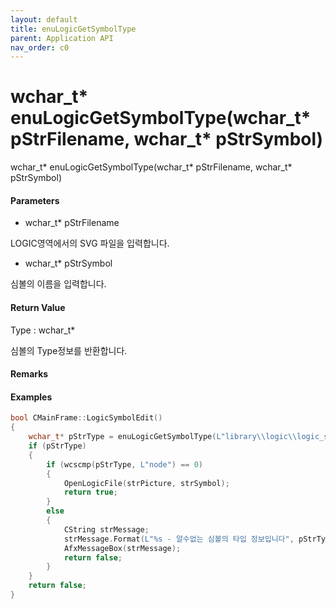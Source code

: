 ```yaml
---
layout: default
title: enuLogicGetSymbolType
parent: Application API
nav_order: c0
---
```

# wchar\_t\* enuLogicGetSymbolType\(wchar\_t\* pStrFilename, wchar\_t\* pStrSymbol\)

wchar\_t\* enuLogicGetSymbolType\(wchar\_t\* pStrFilename, wchar\_t\* pStrSymbol\)

#### Parameters

* wchar\_t\* pStrFilename

LOGIC영역에서의 SVG 파일을 입력합니다.

* wchar\_t\* pStrSymbol

심볼의 이름을 입력합니다.

#### Return Value

Type : wchar\_t\*

심볼의 Type정보를 반환합니다.

#### Remarks

#### Examples

```cpp
bool CMainFrame::LogicSymbolEdit()
{
	wchar_t* pStrType = enuLogicGetSymbolType(L"library\\logic\\logic_symbol.svg", L"ADDER");
	if (pStrType)
	{
		if (wcscmp(pStrType, L"node") == 0)
		{
			OpenLogicFile(strPicture, strSymbol);
			return true;
		}
		else
		{
			CString strMessage;
			strMessage.Format(L"%s - 알수없는 심볼의 타입 정보입니다", pStrType);
			AfxMessageBox(strMessage);
			return false;
		}
	}
	return false;
}
```



